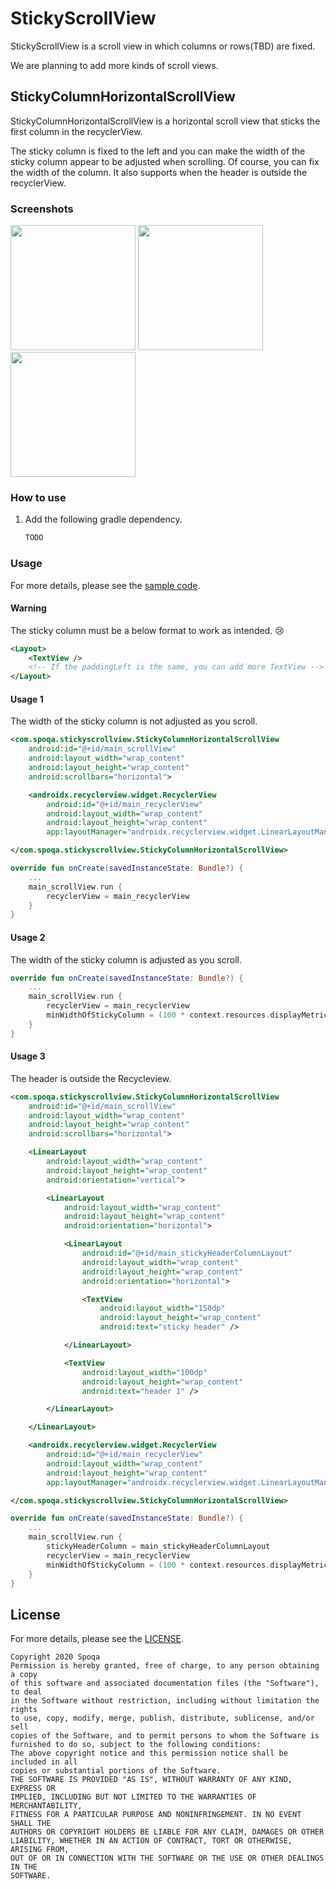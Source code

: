 # StickyScrollView

StickyScrollView is a scroll view in which columns or rows(TBD) are fixed.

We are planning to add more kinds of scroll views.

## StickyColumnHorizontalScrollView

StickyColumnHorizontalScrollView is a horizontal scroll view that sticks the first column in the recyclerView.

The sticky column is fixed to the left and you can make the width of the sticky column appear to be adjusted when scrolling. Of course, you can fix the width of the column. It also supports when the header is outside the recyclerView.

### Screenshots

<img src ="https://user-images.githubusercontent.com/22957868/93572533-f066bc80-f9d0-11ea-84eb-a58429112948.gif" width="200" /> <img src ="https://user-images.githubusercontent.com/22957868/93572553-f8266100-f9d0-11ea-95b7-621cac1a026c.gif" width="200" /> <img src ="https://user-images.githubusercontent.com/22957868/93572557-f9578e00-f9d0-11ea-88fc-1cf4ab9d9cd0.gif" width="200" />

### How to use

1. Add the following gradle dependency.

	```kotlin
	TODO
	```

### Usage

For more details, please see the [sample code](StickyScrollView/sample).

#### Warning

The sticky column must be a below format to work as intended. 😢

```xml
<Layout>
	<TextView />
	<!-- If the paddingLeft is the same, you can add more TextView -->
</Layout>
```

#### Usage 1

The width of the sticky column is not adjusted as you scroll.

```xml
<com.spoqa.stickyscrollview.StickyColumnHorizontalScrollView
	android:id="@+id/main_scrollView"
	android:layout_width="wrap_content"
	android:layout_height="wrap_content"
	android:scrollbars="horizontal">

	<androidx.recyclerview.widget.RecyclerView
		android:id="@+id/main_recyclerView"
		android:layout_width="wrap_content"
		android:layout_height="wrap_content"
		app:layoutManager="androidx.recyclerview.widget.LinearLayoutManager" />

</com.spoqa.stickyscrollview.StickyColumnHorizontalScrollView>
```

```kotlin
override fun onCreate(savedInstanceState: Bundle?) {
	...
	main_scrollView.run {
		recyclerView = main_recyclerView
	}
}
```

#### Usage 2

The width of the sticky column is adjusted as you scroll.

```kotlin
override fun onCreate(savedInstanceState: Bundle?) {
	...
	main_scrollView.run {
		recyclerView = main_recyclerView
		minWidthOfStickyColumn = (100 * context.resources.displayMetrics.density).toInt()
	}
}
```

#### Usage 3

The header is outside the Recycleview.

```xml
<com.spoqa.stickyscrollview.StickyColumnHorizontalScrollView
	android:id="@+id/main_scrollView"
	android:layout_width="wrap_content"
	android:layout_height="wrap_content"
	android:scrollbars="horizontal">

	<LinearLayout
		android:layout_width="wrap_content"
		android:layout_height="wrap_content"
		android:orientation="vertical">

		<LinearLayout
			android:layout_width="wrap_content"
			android:layout_height="wrap_content"
			android:orientation="horizontal">

			<LinearLayout
				android:id="@+id/main_stickyHeaderColumnLayout"
				android:layout_width="wrap_content"
				android:layout_height="wrap_content"
				android:orientation="horizontal">

				<TextView
					android:layout_width="150dp"
					android:layout_height="wrap_content"
					android:text="sticky header" />

			</LinearLayout>

			<TextView
				android:layout_width="100dp"
				android:layout_height="wrap_content"
				android:text="header 1" />

		</LinearLayout>

	</LinearLayout>

	<androidx.recyclerview.widget.RecyclerView
		android:id="@+id/main_recyclerView"
		android:layout_width="wrap_content"
		android:layout_height="wrap_content"
		app:layoutManager="androidx.recyclerview.widget.LinearLayoutManager" />

</com.spoqa.stickyscrollview.StickyColumnHorizontalScrollView>
```

```kotlin
override fun onCreate(savedInstanceState: Bundle?) {
	...
	main_scrollView.run {
		stickyHeaderColumn = main_stickyHeaderColumnLayout
		recyclerView = main_recyclerView
		minWidthOfStickyColumn = (100 * context.resources.displayMetrics.density).toInt()
	}
}
```

## License

For more details, please see the [LICENSE](StickyScrollView/LICENSE).

```
Copyright 2020 Spoqa
Permission is hereby granted, free of charge, to any person obtaining a copy
of this software and associated documentation files (the "Software"), to deal
in the Software without restriction, including without limitation the rights
to use, copy, modify, merge, publish, distribute, sublicense, and/or sell
copies of the Software, and to permit persons to whom the Software is
furnished to do so, subject to the following conditions:
The above copyright notice and this permission notice shall be included in all
copies or substantial portions of the Software.
THE SOFTWARE IS PROVIDED "AS IS", WITHOUT WARRANTY OF ANY KIND, EXPRESS OR
IMPLIED, INCLUDING BUT NOT LIMITED TO THE WARRANTIES OF MERCHANTABILITY,
FITNESS FOR A PARTICULAR PURPOSE AND NONINFRINGEMENT. IN NO EVENT SHALL THE
AUTHORS OR COPYRIGHT HOLDERS BE LIABLE FOR ANY CLAIM, DAMAGES OR OTHER
LIABILITY, WHETHER IN AN ACTION OF CONTRACT, TORT OR OTHERWISE, ARISING FROM,
OUT OF OR IN CONNECTION WITH THE SOFTWARE OR THE USE OR OTHER DEALINGS IN THE
SOFTWARE.
```
